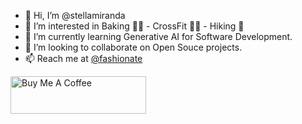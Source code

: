 - 👋 Hi, I’m @stellamiranda
- 👀 I’m interested in Baking 👩‍🍳 - CrossFit 🏋️‍♀️ - Hiking 🥾
- 🌱 I’m currently learning Generative AI for Software Development.
- 💞️ I’m looking to collaborate on Open Souce projects.
- 📫 Reach me at [@fashionate](https://twitter.com/fashionate)

<a href="https://www.buymeacoffee.com/stellamari4" target="_blank">
    <img src="https://cdn.buymeacoffee.com/buttons/v2/default-yellow.png" alt="Buy Me A Coffee" style="height: 60px; width: 217px;">
</a>
 
<!---
stellamiranda/stellamiranda is a ✨ special ✨ repository because its `README.md` (this file) appears on your GitHub profile.
You can click the Preview link to take a look at your changes.
--->
